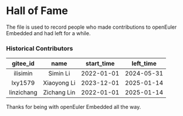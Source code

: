 # Hall of Fame

The file is used to record people who made contributions to openEuler Embedded and had left for a while.

### Historical Contributors
| gitee_id | name | start_time | left_time |
| :---: | :---: | :---: | :---: |
| ilisimin | Simin Li | 2022-01-01 | 2024-05-31 |
| lxy1579 | Xiaoyong Li | 2023-12-01 | 2025-01-14 |
| linzichang | Zichang Lin | 2022-01-01 | 2025-01-14 |

Thanks for being with openEuler Embedded all the way.
